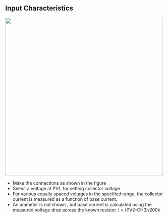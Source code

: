 Input Characteristics
---

<img src="https://fossasia.github.io/pslab-experiments/images/schematics/tranCE.svg" width=500 height=500>

* Make the connections as shown in the figure
* Select a voltage at PV1, for setting collector voltage.
* For various equally spaced voltages in the specified range, the collector current is measured as a function of base current.
* An ammeter is not shown , but base current is calculated using the measured voltage drop across the known resistor. I = (PV2-CH3)/200k
